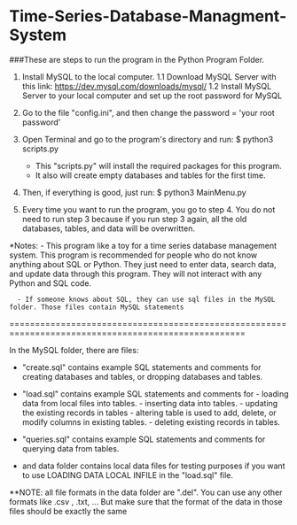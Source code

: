 # Time-Series-Database-Managment-System

###These are steps to run the program in the Python Program Folder.

1. Install MySQL to the local computer.
     1.1 Download MySQL Server with this link: https://dev.mysql.com/downloads/mysql/ 
     1.2 Install MySQL Server to your local computer and set up the root password for MySQL

2. Go to the file "config.ini", and then change the password = 'your root password'

3. Open Terminal and go to the program's directory and run:
     $ python3 scripts.py

	- This "scripts.py" will install the required packages for this program. 
     - It also will create empty databases and tables for the first time.

4. Then, if everything is good, just run:
     $ python3 MainMenu.py

5. Every time you want to run the program, you go to step 4. You do not need to run step 3 because if you run step 3 again, 
all the old databases, tables, and data will be overwritten.


*Notes: - This program like a toy for a time series database management system. This program is recommended for people who do not know anything about
          SQL or Python. They just need to enter data, search data, and update data through this program. They will not interact with any Python
          and SQL code.

      - If someone knows about SQL, they can use sql files in the MySQL folder. Those files contain MySQL statements


====================================================================================================

In the MySQL folder, there are files:
- "create.sql" contains example SQL statements and comments for creating databases and tables, or dropping databases and tables.

- "load.sql" contains example SQL statements and comments for 
		- loading data from local files into tables.
		- inserting data into tables.
		- updating the existing records in tables
		- altering table is used to add, delete, or modify columns in existing tables.
		- deleting existing records in tables.

- "queries.sql" contains example SQL statements and comments for querying data from tables.

- and data folder contains local data files for testing purposes if you want to use LOADING DATA LOCAL INFILE in the "load.sql" file.

**NOTE: all file formats in the data folder are ".del". You can use any other formats like .csv , .txt, ... 
          But make sure that the format of the data in those files should be exactly the same

